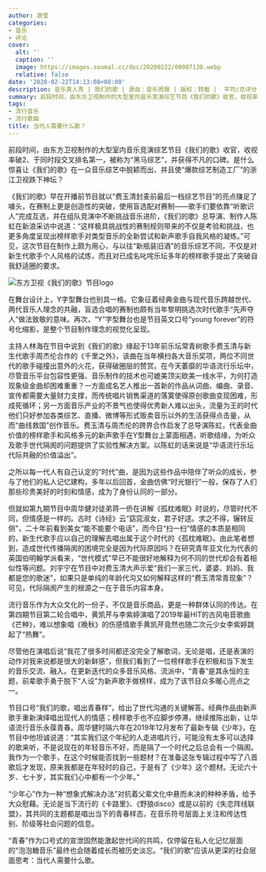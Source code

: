 ```yaml
---
author: 游莹
categories:
- 音乐
- 评论
cover:
  alt: ''
  caption: ''
  image: https://images.soomal.cc/doc/20200222/00087130.webp
  relative: false
date: '2020-02-22T14:13:08+08:00'
description: 音乐真人秀 | 我们的歌 | 源自：音乐周报 | 版权：转载 |  平均/总评分：09.50/38
summary: 前段时间，由东方卫视制作的大型室内音乐竞演综艺节目《我们的歌》收官，收视率破2、于同时段交叉排名第一，被称为“黑马综艺”，并获得不凡的口碑。是什么惊喜让《我们的歌》在一众音乐综艺中脱颖而出、并且使“爆款综艺制造工厂”的浙江卫视跌下神坛？
tags:
- 流行音乐
- 流行歌曲
title: 当代人需要什么歌？
---
```


前段时间，由东方卫视制作的大型室内音乐竞演综艺节目《我们的歌》收官，收视率破2、于同时段交叉排名第一，被称为“黑马综艺”，并获得不凡的口碑。是什么惊喜让《我们的歌》在一众音乐综艺中脱颖而出、并且使“爆款综艺制造工厂”的浙江卫视跌下神坛？

《我们的歌》早在开播前节目就以“费玉清封麦前最后一档综艺节目”的亮点赚足了噱头，在赛制上更是创造性的突破，使用盲选配对赛制――歌手们要依靠“听歌识人”完成互选，并在组队竞演中不断挑战音乐进阶，《我们的歌》总导演、制作人陈虹在新浪采访中说道：“这样极具挑战性的赛制规则带来的不仅是考验和挑战，也更多角度呈现出榜样歌手对类型音乐的全新尝试和新声歌手自我风格的凝练。”可见，这次节目在制作上颇为用心，与以往“新瓶装旧酒”的音乐综艺不同，不仅是对新生代歌手个人风格的试炼，而且对已成名叱咤乐坛多年的榜样歌手提出了突破自我舒适圈的要求。

![东方卫视《我们的歌》节目logo](https://images.soomal.cc/doc/20200222/00087129.webp)





在舞台设计上，Y字型舞台也别具一格。它象征着经典金曲与现代音乐跨越世代、两代音乐人理念的共融，盲选合唱的赛制也颇有当年黎明挑选次时代歌手“先声夺人”做法致敬的意味。再次，“Y”字型舞台也是节目英文口号“young forever”的符号化缩影，是整个节目制作理念的视觉化呈现。

主持人林海在节目中说到《我们的歌》缘起于13年前乐坛常青树歌手费玉清与新生代歌手周杰伦合作的《千里之外》，该曲在当年横扫各大音乐奖项，两位不同世代的歌手碰撞出意外的火花，获得破圈层的赞赏。在今天萎靡的华语流行乐坛中，尽管音乐平台包容性更强、音乐制作的技术也可媲美顶尖欧美一线水平，为何打造现象级金曲却困难重重？一方面成名艺人推出一首新的作品从词曲、编曲、录音、宣传都需要大量财力支撑，而传统唱片销售渠道的落寞使得原创歌曲变现困难，形成死循环；另一方面音乐产业的不景气也使得优秀新人难以出头，流量为王的时代他们只好参加各类综艺、直播、微博等形式贩卖音乐以外的生活获得点击量，从而“曲线救国”创作音乐。费玉清与周杰伦的跨界合作启发了总导演陈虹，代表金曲价值的榜样歌手和风格多元的新声歌手在Y型舞台上蒙面相遇，听歌结缘，为听众及歌手世代隔阂的问题提供了实验性解决方案。以陈虹的话来说是“华语流行乐坛代际共融的价值溢出”。

之所以每一代人有自己认定的“时代”曲，是因为这些作品中陪伴了听众的成长，参与了他们的私人记忆建构，多年以后回首，金曲仿佛“时光银行”一般，保存了人们那些珍贵美好的时刻和情感，成为了身份认同的一部分。

但就如第九期节目中周华健对徒弟蒋一侨在讲解《孤枕难眠》时说的，尽管时代不同，但情感是一样的。古时《诗经》云“窈窕淑女，君子好逑。求之不得，辗转反侧”，二十年前看到美女“能不能要个电话”，而今日“扫一扫”情感的本质是相同的，新生代歌手应以自己的理解去唱出属于这个时代的《孤枕难眠》。由此笔者想到，造成世代传播隔阂的困境完全是因为代际原因吗？在研究青年亚文化为代表的英国伯明翰学派看来，“世代模式”早已不能很好地解释为何不同的世代却会有着相似性等问题。刘宇宁在节目中对费玉清大声示爱“我们一家三代，婆婆、妈妈、我都是您的歌迷”，如果只是单纯的年龄代沟又如何解释这样的“费玉清常青现象”？可见，代际隔阂产生的根源之一在于音乐内容本身。

流行音乐作为大众文化的一份子，不仅是音乐商品，更是一种群体认同的传达。在第四期节目第二轮合唱中，黄凯芹与李紫婷演唱了2019年最HIT的古风电音歌曲《芒种》，难以想象唱《晚秋》的伤感情歌手黄凯芹竟然也随二次元少女李紫婷跳起了“热舞”。

尽管他在演唱后说“我花了很多时间都还没完全了解歌词，无论是唱，还是表演的动作对我来说都是很大的新鲜感”，但我们看到了一位榜样歌手在积极和当下发生的音乐交流、融入。在更新迭代的众多音乐风格、流派中，“青春”是其永恒的主题，前辈歌手勇于脱下“人设”为新声歌手做榜样，成为了该节目众多暖心亮点之一。

节目口号“我们的歌，唱出青春样”，给出了世代沟通的关键解答。经典作品由新声歌手重新演绎唱出现代人的情感；榜样歌手也不应脚步停滞，继续推陈出新，让华语流行音乐永葆青春。周华健时隔六年在2019年12月发布了最新专辑《少年》，在节目中他坦诚说道：“其实我们这个年纪的人走进唱片行，可能没有太多可以选择的歌来听，不是说现在的年轻音乐不好，而是隔了一个时代之后总会有一个隔阂。我作为一个歌手，在这个时候能否找到一些题材？在准备这张专辑过程中写了八首歌后才发现，原来我都是在年轻时的自己，于是有了《少年》这个题材。无论六十岁、七十岁，其实我们心中都有一个少年。”

“少年心”作为一种“想象式解决办法”对抗着父辈文化中悬而未决的种种矛盾，给予大众慰藉。无论是当下流行的《卡路里》、《野狼disco》或是以前的《失恋阵线联盟》，其共同的主题都是唱出当下的青春样态，在音乐符号层面上关注和传达性别、阶级等社会问题的信息。

“青春”作为口号式的宣泄固然能激起世代间的共鸣，仅停留在私人化记忆层面的“泡泡糖音乐”最终也会随着成长而被历史淡忘。“我们的歌”应该从更深的社会层面思考：当代人需要什么歌。